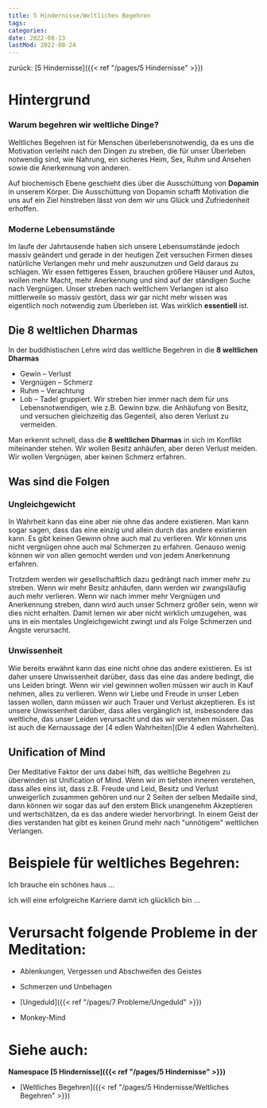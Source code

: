 ```yaml
---
title: 5 Hindernisse/Weltliches Begehren
tags:
categories:
date: 2022-08-13
lastMod: 2022-08-24
---
```

zurück: [5 Hindernisse]({{< ref "/pages/5 Hindernisse" >}})



# Hintergrund

### Warum begehren wir weltliche Dinge?
Weltliches Begehren ist für Menschen überlebensnotwendig, da es uns die Motivation verleiht nach den Dingen zu streben, die für unser Überleben notwendig sind, wie Nahrung, ein sicheres Heim, Sex, Ruhm und Ansehen sowie die Anerkennung von anderen.

Auf biochemisch Ebene geschieht dies über die Ausschüttung von **Dopamin** in unserem Körper. Die Ausschüttung von Dopamin schafft Motivation die uns auf ein Ziel hinstreben lässt von dem wir uns Glück und Zufriedenheit erhoffen.

### Moderne Lebensumstände

Im laufe der Jahrtausende haben sich unsere Lebensumstände jedoch massiv geändert und gerade in der heutigen Zeit versuchen Firmen dieses natürliche Verlangen mehr und mehr auszunutzen und Geld daraus zu schlagen. Wir essen fettigeres Essen, brauchen größere Häuser und Autos, wollen mehr Macht, mehr Anerkennung und sind auf der ständigen Suche nach Vergnügen. Unser streben nach weltlichem Verlangen ist also mittlerweile so massiv gestört, dass wir gar nicht mehr wissen was eigentlich noch notwendig zum Überleben ist. Was wirklich **essentiell** ist.



## Die 8 weltlichen Dharmas

In der buddhistischen Lehre wird das weltliche Begehren in die **8 weltlichen Dharmas**
* Gewin – Verlust
* Vergnügen – Schmerz
* Ruhm – Verachtung
* Lob – Tadel
gruppiert. Wir streben hier immer nach dem für uns Lebensnotwendigen, wie z.B. Gewinn bzw. die Anhäufung von Besitz, und versuchen gleichzeitig das Gegenteil, also deren Verlust zu vermeiden.

Man erkennt schnell, dass die **8 weltlichen Dharmas** in sich im Konflikt miteinander stehen. Wir wollen Besitz anhäufen, aber deren Verlust meiden. Wir wollen Vergnügen, aber keinen Schmerz erfahren.



## Was sind die Folgen

### Ungleichgewicht
In Wahrheit kann das eine aber nie ohne das andere existieren. Man kann sogar sagen, dass das eine einzig und allein durch das andere existieren kann. Es gibt keinen Gewinn ohne auch mal zu verlieren. Wir können uns nicht vergnügen ohne auch mal Schmerzen zu erfahren. Genauso wenig können wir von allen gemocht werden und von jedem Anerkennung erfahren.

Trotzdem werden wir gesellschaftlich dazu gedrängt nach immer mehr zu streben. Wenn wir mehr Besitz anhäufen, dann werden wir zwangsläufig auch mehr verlieren. Wenn wir nach immer mehr Vergnügen und Anerkennung streben, dann wird auch unser Schmerz größer sein, wenn wir dies nicht erhalten. Damit lernen wir aber nicht wirklich umzugehen, was uns in ein mentales Ungleichgewicht zwingt und als Folge Schmerzen und Ängste verursacht.

### Unwissenheit

Wie bereits erwähnt kann das eine nicht ohne das andere existieren. Es ist daher unsere Unwissenheit darüber, dass das eine das andere bedingt, die uns Leiden bringt. Wenn wir viel gewinnen wollen müssen wir auch in Kauf nehmen, alles zu verlieren. Wenn wir Liebe und Freude in unser Leben lassen wollen, dann müssen wir auch Trauer und Verlust akzeptieren. Es ist unsere Unwissenheit darüber, dass alles vergänglich ist, insbesondere das weltliche, das unser Leiden verursacht und das wir verstehen müssen. Das ist auch die Kernaussage der [4 edlen Wahrheiten](Die 4 edlen Wahrheiten).



## Unification of Mind

Der Meditative Faktor der uns dabei hilft, das weltliche Begehren zu überwinden ist Unification of Mind. Wenn wir im tiefsten inneren verstehen, dass alles eins ist, dass z.B. Freude und Leid, Besitz und Verlust unweigerlich zusammen gehören und nur 2 Seiten der selben Medaille sind, dann können wir sogar das auf den erstem Blick unangenehm Akzeptieren und wertschätzen, da es das andere wieder hervorbringt. In einem Geist der dies verstanden hat gibt es keinen Grund mehr nach "unnötigem" weltlichen Verlangen.



# Beispiele für weltliches Begehren:

Ich brauche ein schönes haus ...

Ich will eine erfolgreiche Karriere damit ich glücklich bin ...



# Verursacht folgende Probleme in der Meditation:

  + Ablenkungen, Vergessen und Abschweifen des Geistes

  + Schmerzen und Unbehagen

  + [Ungeduld]({{< ref "/pages/7 Probleme/Ungeduld" >}})

  + Monkey-Mind



# Siehe auch:

**Namespace [5 Hindernisse]({{< ref "/pages/5 Hindernisse" >}})**

  + [Weltliches Begehren]({{< ref "/pages/5 Hindernisse/Weltliches Begehren" >}})


